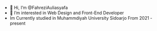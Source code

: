 - 👋 Hi, I’m @FahreziAuliasyafa
- 👀 I’m interested in Web Design and Front-End Developer
- Im Currently studied in Muhammdiyah University Sidoarjo From 2021 - present


